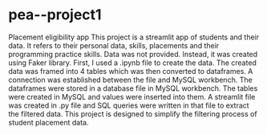 # pea--project1
Placement eligibility app
This project is a streamlit app of students and their data. 
It refers to their personal data, skills, placements and their programming practice skills.
Data was not provided. Instead, it was created using Faker library.
First, I used a .ipynb file to create the data.
The created data was framed into 4 tables which was then converted to dataframes.
A connection was established between the file and MySQL workbench.
The dataframes were stored in a database file in MySQL workbench.
The tables were created in MySQL and values were inserted into them.
A streamlit file was created in .py file and SQL queries were written in that file to extract the filtered data.
This project is designed to simplify the filtering process of student placement data.














